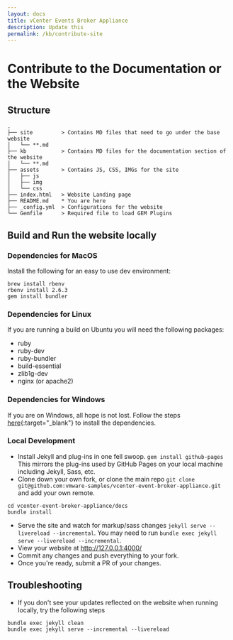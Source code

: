 ```yaml
---
layout: docs
title: vCenter Events Broker Appliance
description: Update this
permalink: /kb/contribute-site
---
```


# Contribute to the Documentation or the Website

## Structure
```
.
├── site         > Contains MD files that need to go under the base website
│   └── **.md
├── kb           > Contains MD files for the documentation section of the website
│   └── **.md
├── assets       > Contains JS, CSS, IMGs for the site
│   ├── js
│   ├── img
│   └── css
├── index.html   > Website Landing page
├── README.md    * You are here
├── _config.yml  > Configurations for the website
└── Gemfile      > Required file to load GEM Plugins
```

## Build and Run the website locally

### Dependencies for MacOS

Install the following for an easy to use dev environment:

```console
brew install rbenv
rbenv install 2.6.3
gem install bundler
```

### Dependencies for Linux
If you are running a build on Ubuntu you will need the following packages:
* ruby
* ruby-dev
* ruby-bundler
* build-essential
* zlib1g-dev
* nginx (or apache2)

### Dependencies for Windows
If you are on Windows, all hope is not lost. Follow the steps [here](https://jekyllrb.com/docs/installation/windows/){:target="_blank"} to install the dependencies. 

### Local Development
* Install Jekyll and plug-ins in one fell swoop. `gem install github-pages`
This mirrors the plug-ins used by GitHub Pages on your local machine including Jekyll, Sass, etc.
* Clone down your own fork, or clone the main repo `git clone git@github.com:vmware-samples/vcenter-event-broker-appliance.git` and add your own remote.

```console
cd vcenter-event-broker-appliance/docs
bundle install
```

* Serve the site and watch for markup/sass changes `jekyll serve --livereload --incremental`. You may need to run `bundle exec jekyll serve --livereload --incremental`.
* View your website at http://127.0.0.1:4000/
* Commit any changes and push everything to your fork.
* Once you're ready, submit a PR of your changes. 

## Troubleshooting
* If you don't see your updates reflected on the website when running locally, try the following steps

```console
bundle exec jekyll clean
bundle exec jekyll serve --incremental --livereload
```
